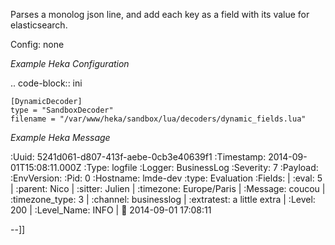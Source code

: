 Parses a monolog json line, and add each key as a field with its value for elasticsearch.

Config:
    none

*Example Heka Configuration*

.. code-block:: ini

    [DynamicDecoder]
    type = "SandboxDecoder"
    filename = "/var/www/heka/sandbox/lua/decoders/dynamic_fields.lua"

*Example Heka Message*

:Uuid: 5241d061-d807-413f-aebe-0cb3e40639f1
:Timestamp: 2014-09-01T15:08:11.000Z
:Type: logfile
:Logger: BusinessLog
:Severity: 7
:Payload: 
:EnvVersion: 
:Pid: 0
:Hostname: lmde-dev
:type: Evaluation
:Fields:
    | :eval: 5
    | :parent: Nico
    | :sitter: Julien
    | :timezone: Europe/Paris
    | :Message: coucou
    | :timezone_type: 3
    | :channel: businesslog
    | :extratest: a little extra
    | :Level: 200
    | :Level_Name: INFO
    | :date: 2014-09-01 17:08:11

--]]
